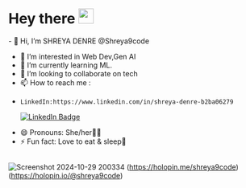 <h1>
  Hey there
  <img src="https://media.giphy.com/media/hvRJCLFzcasrR4ia7z/giphy.gif" width="30px"/>
</h1>
- 👋 Hi, I’m SHREYA DENRE @Shreya9code

- 👀 I’m interested in Web Dev,Gen AI 
- 🌱 I’m currently learning ML.
- 💞️ I’m looking to collaborate on tech
- 📫 How to reach me :
-     LinkedIn:https://www.linkedin.com/in/shreya-denre-b2ba06279
   <div id="badges">
  <a href="https://www.linkedin.com/in/shreya-denre-b2ba06279">
    <img src="https://img.shields.io/badge/LinkedIn-blue?style=for-the-badge&logo=linkedin&logoColor=white" alt="LinkedIn Badge"/>
  </a>
</div>

- 😄 Pronouns: She/her👩‍💻
- ⚡ Fun fact: Love to eat & sleep🥱


 <img src="https://komarev.com/ghpvc/?username=Shreya9code&style=flat-square&color=blue" alt=""/>
 
![Screenshot 2024-10-29 200334](https://github.com/user-attachments/assets/ca5fb6e3-8c1c-43f9-a3de-75917387b714)
(https://holopin.me/shreya9code)
(https://holopin.io/@shreya9code)
<!---
Shreya9code/Shreya9code is a ✨ special ✨ repository because its `README.md` (this file) appears on your GitHub profile.
You can click the Preview link to take a look at your changes.
--->
